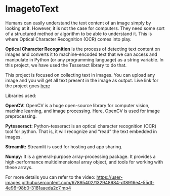 # ImagetoText
Humans can easily understand the text content of an image simply by looking at it. However, it is not the case for computers. They need some sort of a structured method or algorithm to be able to understand it. This is where Optical Character Recognition (OCR) comes into play.

**Optical Character Recognition** is the process of detecting text content on images and converts it to machine-encoded text that we can access and manipulate in Python (or any programming language) as a string variable. In this project, we have used the Tesseract library to do that.

This project is focused on collecting text in images.
You can upload any image and you will get all text present in the image as output.
Live link for the project goes [here](https://share.streamlit.io/atinder01/imagetotext/main/main.py)

Libraries used:

**OpenCV:** OpenCV is a huge open-source library for computer vision, machine learning, and image processing. Here, OpenCV is used for image preprocessing.

**Pytesseract:** Python-tesseract is an optical character recognition (OCR) tool for python. That is, it will recognize and “read” the text embedded in images.

**Streamlit:** Streamlit is used for hosting and app sharing.

**Numpy:** It is a general-purpose array-processing package. It provides a high-performance multidimensional array object, and tools for working with these arrays.

For more details you can refer to the video:
https://user-images.githubusercontent.com/67895402/132948984-df8916e4-55df-4e96-98b0-3181aaeda2c7.mp4

